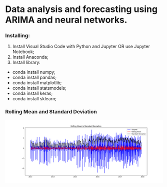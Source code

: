 # Data analysis and forecasting using ARIMA and neural networks.

### Installing:

1. Install Visual Studio Code with Python and Jupyter OR use Jupyter Notebook;
2. Install Anaconda;
3. Install library:
  * conda install numpy;
  * conda install pandas;
  * conda install matplotlib;
  * conda install statsmodels;
  * conda install keras;
  * conda install sklearn;

### Rolling Mean and Standard Deviation
<p align="center">
  <img src="https://github.com/sevnight/Airfare-analysis/blob/master/img/arima/1_RollingMean%26StandardDeviation.png?raw=true"/>
</p>

